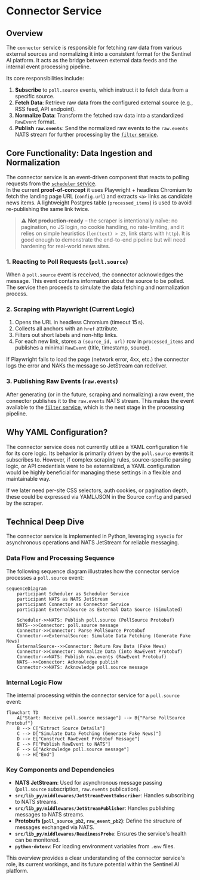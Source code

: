 # Connector Service

## Overview

The `connector` service is responsible for fetching raw data from various external sources and normalizing it into a consistent format for the Sentinel AI platform. It acts as the bridge between external data feeds and the internal event processing pipeline.

Its core responsibilities include:
1.  **Subscribe** to `poll.source` events, which instruct it to fetch data from a specific source.
2.  **Fetch Data**: Retrieve raw data from the configured external source (e.g., RSS feed, API endpoint).
3.  **Normalize Data**: Transform the fetched raw data into a standardized `RawEvent` format.
4.  **Publish `raw.events`**: Send the normalized raw events to the `raw.events` NATS stream for further processing by the [`filter` service](./filter.md).

## Core Functionality: Data Ingestion and Normalization

The connector service is an event-driven component that reacts to polling requests from the [`scheduler` service](./scheduler.md).  
In the current **proof-of-concept** it uses Playwright + headless Chromium to fetch the landing page URL (`config.url`) and extracts `<a>` links as candidate news items. A lightweight Postgres table (`processed_items`) is used to avoid re-publishing the same link twice.

> ⚠️ **Not production-ready** – the scraper is intentionally naïve: no pagination, no JS login, no cookie handling, no rate-limiting, and it relies on simple heuristics (`len(text) > 25`, link starts with `http`). It is good enough to demonstrate the end-to-end pipeline but will need hardening for real-world news sites.

### 1. Reacting to Poll Requests (`poll.source`)

When a `poll.source` event is received, the connector acknowledges the message. This event contains information about the source to be polled. The service then proceeds to simulate the data fetching and normalization process.

### 2. Scraping with Playwright (Current Logic)

1. Opens the URL in headless Chromium (timeout 15 s).  
2. Collects all anchors with an `href` attribute.  
3. Filters out short labels and non-http links.  
4. For each new link, stores a `(source_id, url)` row in `processed_items` and publishes a minimal `RawEvent` (title, timestamp, source).

If Playwright fails to load the page (network error, 4xx, etc.) the connector logs the error and NAKs the message so JetStream can redeliver.

### 3. Publishing Raw Events (`raw.events`)

After generating (or in the future, scraping and normalizing) a raw event, the connector publishes it to the `raw.events` NATS stream. This makes the event available to the [`filter` service](./filter.md), which is the next stage in the processing pipeline.

## Why YAML Configuration?

The connector service does not currently utilize a YAML configuration file for its core logic. Its behavior is primarily driven by the `poll.source` events it subscribes to. However, if complex scraping rules, source-specific parsing logic, or API credentials were to be externalized, a YAML configuration would be highly beneficial for managing these settings in a flexible and maintainable way.

If we later need per-site CSS selectors, auth cookies, or pagination depth, these could be expressed via YAML/JSON in the Source `config` and parsed by the scraper.

## Technical Deep Dive

The connector service is implemented in Python, leveraging `asyncio` for asynchronous operations and NATS JetStream for reliable messaging.

### Data Flow and Processing Sequence

The following sequence diagram illustrates how the connector service processes a `poll.source` event:

```mermaid
sequenceDiagram
    participant Scheduler as Scheduler Service
    participant NATS as NATS JetStream
    participant Connector as Connector Service
    participant ExternalSource as External Data Source (Simulated)

    Scheduler->>NATS: Publish poll.source (PollSource Protobuf)
    NATS-->>Connector: poll.source message
    Connector->>Connector: Parse PollSource Protobuf
    Connector->>ExternalSource: Simulate Data Fetching (Generate Fake News)
    ExternalSource-->>Connector: Return Raw Data (Fake News)
    Connector->>Connector: Normalize Data (into RawEvent Protobuf)
    Connector->>NATS: Publish raw.events (RawEvent Protobuf)
    NATS-->>Connector: Acknowledge publish
    Connector->>NATS: Acknowledge poll.source message
```

### Internal Logic Flow

The internal processing within the connector service for a `poll.source` event:

```mermaid
flowchart TD
    A["Start: Receive poll.source message"] --> B{"Parse PollSource Protobuf"}
    B --> C["Extract Source Details"]
    C --> D["Simulate Data Fetching (Generate Fake News)"]
    D --> E["Construct RawEvent Protobuf Message"]
    E --> F["Publish RawEvent to NATS"]
    F --> G["Acknowledge poll.source message"]
    G --> H["End"]
```

### Key Components and Dependencies

*   **NATS JetStream**: Used for asynchronous message passing (`poll.source` subscription, `raw.events` publication).
*   **`src/lib_py/middlewares/JetStreamEventSubscriber`**: Handles subscribing to NATS streams.
*   **`src/lib_py/middlewares/JetStreamPublisher`**: Handles publishing messages to NATS streams.
*   **Protobufs (`poll_source_pb2`, `raw_event_pb2`)**: Define the structure of messages exchanged via NATS.
*   **`src/lib_py/middlewares/ReadinessProbe`**: Ensures the service's health can be monitored.
*   **`python-dotenv`**: For loading environment variables from `.env` files.

This overview provides a clear understanding of the connector service's role, its current workings, and its future potential within the Sentinel AI platform.